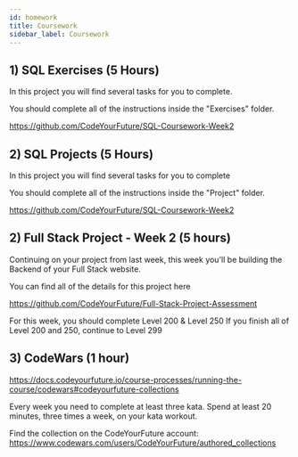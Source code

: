 ```yaml
---
id: homework
title: Coursework
sidebar_label: Coursework
---
```


## 1) SQL Exercises (5 Hours)

In this project you will find several tasks for you to complete.

You should complete all of the instructions inside the "Exercises" folder.

https://github.com/CodeYourFuture/SQL-Coursework-Week2

## 2) SQL Projects (5 Hours)

In this project you will find several tasks for you to complete

You should complete all of the instructions inside the "Project" folder.

https://github.com/CodeYourFuture/SQL-Coursework-Week2

## 2) Full Stack Project - Week 2 (5 hours)

Continuing on your project from last week, this week you'll be building the Backend of your Full Stack website.

You can find all of the details for this project here

https://github.com/CodeYourFuture/Full-Stack-Project-Assessment

For this week, you should complete Level 200 & Level 250
If you finish all of Level 200 and 250, continue to Level 299

## 3) CodeWars (1 hour)
https://docs.codeyourfuture.io/course-processes/running-the-course/codewars#codeyourfuture-collections

Every week you need to complete at least three kata. Spend at least 20 minutes, three times a week, on your kata workout.

Find the collection on the CodeYourFuture account: https://www.codewars.com/users/CodeYourFuture/authored_collections

